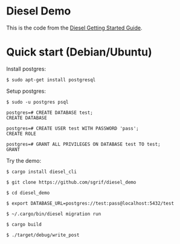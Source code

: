 Diesel Demo
===========

This is the code from the [Diesel Getting Started
Guide](http://diesel.rs/guides/getting-started).

Quick start (Debian/Ubuntu)
===========================

Install postgres:
```
$ sudo apt-get install postgresql
```

Setup postgres:
```
$ sudo -u postgres psql

postgres=# CREATE DATABASE test;
CREATE DATABASE

postgres=# CREATE USER test WITH PASSWORD 'pass';
CREATE ROLE

postgres=# GRANT ALL PRIVILEGES ON DATABASE test TO test;
GRANT
```

Try the demo:
```
$ cargo install diesel_cli

$ git clone https://github.com/sgrif/diesel_demo

$ cd diesel_demo

$ export DATABASE_URL=postgres://test:pass@localhost:5432/test

$ ~/.cargo/bin/diesel migration run

$ cargo build

$ ./target/debug/write_post
```
